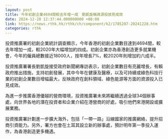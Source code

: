 ```yaml
---
layout: post
title: 今年初創企業4694間較去年增一成　劉凱旋稱資源投放見成效
date: 2024-12-28 12:37:44.000000000 +08:00
link: https://news.rthk.hk/rthk/ch/component/k2/1785287-20241228.htm
categories: rthk
---
```


投資推廣署的初創企業統計調查顯示，今年香港的初創企業數目達到4694間，較去年增加一成，較2020年大幅增加約四成。初創企業亦為香港創造更多就業機會，今年的僱員總數接近18000人，按年增長7%，較2020年則增加約六成半。

投資推廣署署長劉凱旋接受政府新聞網專訪表示，初創企業數目有亮麗增長，有賴政府推出措施，支持初創發展，其中今年在健康及醫療，以及可持續或綠色科技行業的初創企業數目增幅最大，反映政府在創科領域、綠色能源等方面的資源投入已見成效。

為進一步推廣香港優越的營商環境，投資推廣署未來將繼續透過全球34個辦事處，向世界各地的潛在投資者和企業介紹在港營商的好處，吸引他們來港開設或擴展業務。

投資推廣署計劃進一步擴大海外，包括「一帶一路」沿線國家的推廣網絡，提升招商引資能力。另外，署方也會在土耳其設立新的辦事處，預計明年第一季投入運作，為香港創造更多機遇。
